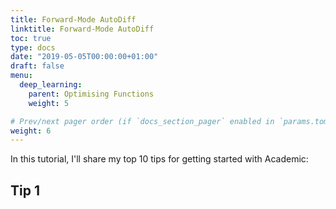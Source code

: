 ```yaml
---
title: Forward-Mode AutoDiff
linktitle: Forward-Mode AutoDiff
toc: true
type: docs
date: "2019-05-05T00:00:00+01:00"
draft: false
menu:
  deep_learning:
    parent: Optimising Functions
    weight: 5

# Prev/next pager order (if `docs_section_pager` enabled in `params.toml`)
weight: 6
---
```


In this tutorial, I'll share my top 10 tips for getting started with Academic:

## Tip 1